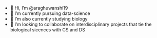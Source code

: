 - 👋 Hi, I’m @araghuwanshi19
- 👀 I’m currently pursuing data-science
- 🌱 I’m also currently studying biology
- 💞️ I’m looking to collaborate on interdisciplinary projects that tie the biological sicences with CS and DS

<!---
araghuwanshi19/araghuwanshi19 is a ✨ special ✨ repository because its `README.md` (this file) appears on your GitHub profile.
You can click the Preview link to take a look at your changes.
--->
